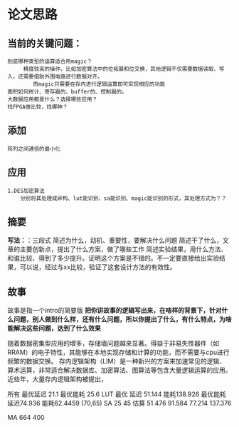 # 论文思路
## 当前的关键问题：
    到底哪种类型的运算适合用magic？
         精度较高的操作，比如加密算法中的位拓展和位交换，其他逻辑不仅需要数据读取、写入，还需要借助外围电路进行数据对齐。
            而magic只需要在存内进行逻辑运算即可实现相应的功能
    面积如何统计、寄存器的、buffer的、控制器的。
    大数据应用都是什么？选择哪些应用？
    找FPGA做比较，找哪种？
    
## 添加
    阵列之间通信的最小化

## 应用
    1.DES加密算法
        分别将其处理成异构、lut能识别、sa能识别、magic能识别的形式，其处理方式为？？


## 摘要
**写法：**：三段式
    简述为什么，动机、重要性，要解决什么问题
    简述干了什么，文章的主要创新点，提出了什么方案，做了哪些工作
    简述实验结果，用什么方法、和谁比较、得到了多少提升。证明这个方案是不错的。不一定要直接给出实验结果，可以说，经过与xx比较，验证了这套设计方法的有效性。


## 故事
故事是指一个intro的简要版
**把你讲故事的逻辑写出来，在啥样的背景下，针对什么问题，别人做到什么样，还有什么问题，所以你提出了什么，有什么特点，为啥能解决这些问题，达到了什么效果**

随着数据密集型应用的增多，存储墙问题越来显著。得益于非易失性器件（如RRAM）的电子特性，其能够在本地实现存储和计算的功能，而不需要与cpu进行频繁的数据交换。
存内逻辑架构（LIM）是一种新兴的方案来加速常见的逻辑、算术运算，非常适合解决数据库、加密算法、图算法等包含大量逻辑运算的应用。
近些年，大量存内逻辑架构被提出，

所有 最优延迟 21.1 
    最优能耗 25.6
LUT  最优 延迟 51.144 能耗138.926     最优能耗 延迟74.936  能耗62.4459
        (70,65)
SA 25 45    估算 51.476  91.584  77.214  137.376

MA 664 400









